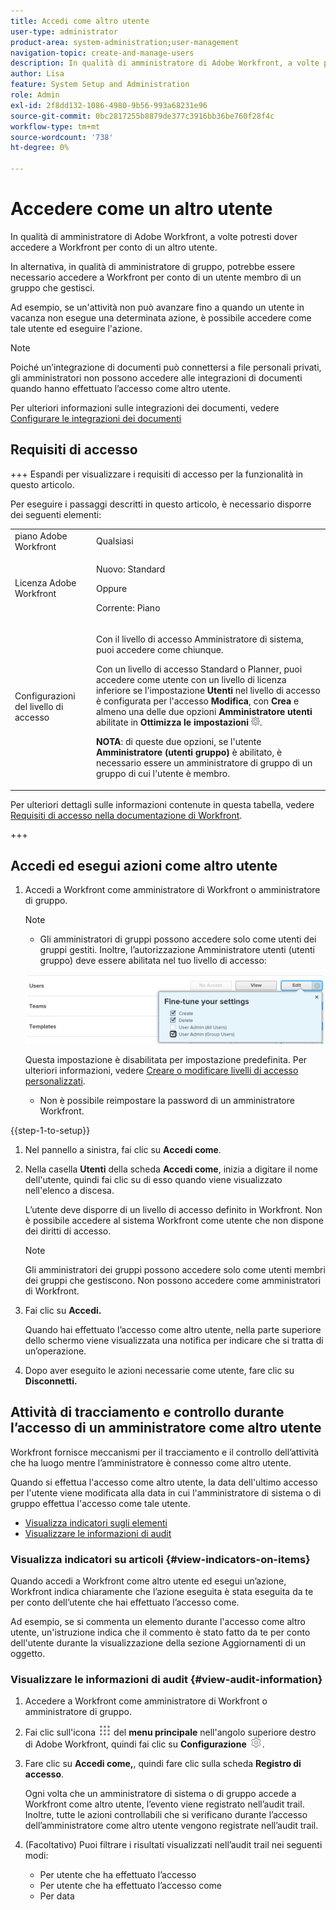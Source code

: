 ```yaml
---
title: Accedi come altro utente
user-type: administrator
product-area: system-administration;user-management
navigation-topic: create-and-manage-users
description: In qualità di amministratore di Adobe Workfront, a volte potresti dover accedere a Workfront per conto di un altro utente.
author: Lisa
feature: System Setup and Administration
role: Admin
exl-id: 2f8dd132-1086-4980-9b56-993a68231e96
source-git-commit: 0bc2817255b8879de377c3916bb36be760f28f4c
workflow-type: tm+mt
source-wordcount: '738'
ht-degree: 0%

---
```


# Accedere come un altro utente

<!--Audited: April, 2024-->

<!--<span class="preview">The highlighted information on this page refers to functionality not yet generally available. It is available for all users only in the Preview environment.</span> -->

<!--
**DON'T DELETE, DRAFT OR HIDE THIS ARTICLE. IT IS LINKED TO THE PRODUCT, THROUGH THE CONTEXT SENSITIVE HELP LINKS. Also linked to other articles: Creating and Managing Groups, etc.</p>
-->

In qualità di amministratore di Adobe Workfront, a volte potresti dover accedere a Workfront per conto di un altro utente.

In alternativa, in qualità di amministratore di gruppo, potrebbe essere necessario accedere a Workfront per conto di un utente membro di un gruppo che gestisci.

Ad esempio, se un&#39;attività non può avanzare fino a quando un utente in vacanza non esegue una determinata azione, è possibile accedere come tale utente ed eseguire l&#39;azione.

<!--
<note type="note">
Some users, such as executives, need to be able to control which administrators can log in to their accounts, and for how long. Working with your organization, Workfront configures settings that allow this control for these users. When a Workfront administrator or group administrator (associated with one of the user's groups) tries to log in as one of these users, an on-screen message prompts the administrator to contact the user for access. From the user profile area, the user can then grant access to the administrator and specify an expiration time for it. For more information on how the user does this, see
<a href="../../../workfront-basics/manage-your-account-and-profile/configuring-your-user-profile/configure-my-settings.md#access" class="MCXref xref">Access</a> in
<a href="../../../workfront-basics/manage-your-account-and-profile/configuring-your-user-profile/configure-my-settings.md" class="MCXref xref">Configure My Settings</a>.
<span class="PinkDraftNote">[Add a note about this being only for the Enterprise package if they decide to do it that way]</span>
</note>
-->

>[!NOTE]
>
>Poiché un’integrazione di documenti può connettersi a file personali privati, gli amministratori non possono accedere alle integrazioni di documenti quando hanno effettuato l’accesso come altro utente.
>
>Per ulteriori informazioni sulle integrazioni dei documenti, vedere [Configurare le integrazioni dei documenti](../../../administration-and-setup/configure-integrations/configure-document-integrations.md)

## Requisiti di accesso

+++ Espandi per visualizzare i requisiti di accesso per la funzionalità in questo articolo.

Per eseguire i passaggi descritti in questo articolo, è necessario disporre dei seguenti elementi:

<table style="table-layout:auto"> 
 <col> 
 <col> 
 <tbody> 
  <tr> 
   <td role="rowheader">piano Adobe Workfront</td> 
   <td>Qualsiasi</td> 
  </tr> 
  <tr> 
   <td role="rowheader">Licenza Adobe Workfront</td> 
   <td> <p>Nuovo: Standard</p>
   <p>Oppure</p>
   <p>Corrente: Piano</p></td> 
  </tr> 
  <tr> 
   <td role="rowheader">Configurazioni del livello di accesso</td> 
   <td> <p>Con il livello di accesso Amministratore di sistema, puoi accedere come chiunque.</p> <p>Con un livello di accesso Standard o Planner, puoi accedere come utente con un livello di licenza inferiore se l'impostazione <b>Utenti</b> nel livello di accesso è configurata per l'accesso <b>Modifica</b>, con <b>Crea</b> e almeno una delle due opzioni <b>Amministratore utenti</b> abilitate in <b>Ottimizza le impostazioni</b> <img src="assets/gear-icon-in-access-levels.png">. </p> 
   <p><b>NOTA</b>: di queste due opzioni, se l'utente <b>Amministratore (utenti gruppo)</b> è abilitato, è necessario essere un amministratore di gruppo di un gruppo di cui l'utente è membro.</p></td> 
  </tr> 
 </tbody> 
</table>

Per ulteriori dettagli sulle informazioni contenute in questa tabella, vedere [Requisiti di accesso nella documentazione di Workfront](/help/quicksilver/administration-and-setup/add-users/access-levels-and-object-permissions/access-level-requirements-in-documentation.md).

+++

## Accedi ed esegui azioni come altro utente

1. Accedi a Workfront come amministratore di Workfront o amministratore di gruppo.

   >[!NOTE]
   >
   >* Gli amministratori di gruppi possono accedere solo come utenti dei gruppi gestiti. Inoltre, l’autorizzazione Amministratore utenti (utenti gruppo) deve essere abilitata nel tuo livello di accesso:
   >   
   >  ![](assets/group-admin-user.png)
   >   
   >  Questa impostazione è disabilitata per impostazione predefinita. Per ulteriori informazioni, vedere [Creare o modificare livelli di accesso personalizzati](../../../administration-and-setup/add-users/configure-and-grant-access/create-modify-access-levels.md).
   >   
   >* Non è possibile reimpostare la password di un amministratore Workfront.

{{step-1-to-setup}}

1. Nel pannello a sinistra, fai clic su **Accedi come**.

1. Nella casella **Utenti** della scheda **Accedi come**, inizia a digitare il nome dell&#39;utente, quindi fai clic su di esso quando viene visualizzato nell&#39;elenco a discesa.

   L’utente deve disporre di un livello di accesso definito in Workfront. Non è possibile accedere al sistema Workfront come utente che non dispone dei diritti di accesso.

   >[!NOTE]
   >
   >Gli amministratori dei gruppi possono accedere solo come utenti membri dei gruppi che gestiscono. Non possono accedere come amministratori di Workfront.

1. Fai clic su **Accedi.**

   <!--
   <p> Might come in a future story:</p>
   -->

   <!--
   <p data-mc-conditions="QuicksilverOrClassic.Draft mode">click an Access period and then click Request to ask the user for access to log as him or her for the specified period of time. Continue these steps after the user grants access. Specify somewhere here that this is only for the Enterprise package if they decide on that</p>
   -->

   <!--
   <p data-mc-conditions="QuicksilverOrClassic.Draft mode">Or </p>
   -->

   <!--
   <p data-mc-conditions="QuicksilverOrClassic.Draft mode">If a prompt appears indicating that the user has restricted access to their account, contact the user to request access.</p>
   -->

   <!--
   <p data-mc-conditions="QuicksilverOrClassic.Draft mode">The user can then can grant you "Log in as" access in their user profile. They can also specify an expiration date and time for the access period. </p>
   -->

   <!--
   This triggers an email to let you know that you have access to log in as the user, depending on how your event notifications are enabled. For more information, see <a href="../../../workfront-basics/using-notifications/event-notifications.md" class="MCXref xref">Event notifications</a>.
   </div>
   -->

   Quando hai effettuato l’accesso come altro utente, nella parte superiore dello schermo viene visualizzata una notifica per indicare che si tratta di un’operazione.

1. Dopo aver eseguito le azioni necessarie come utente, fare clic su **Disconnetti.**

## Attività di tracciamento e controllo durante l’accesso di un amministratore come altro utente

Workfront fornisce meccanismi per il tracciamento e il controllo dell’attività che ha luogo mentre l’amministratore è connesso come altro utente.

Quando si effettua l&#39;accesso come altro utente, la data dell&#39;ultimo accesso per l&#39;utente viene modificata alla data in cui l&#39;amministratore di sistema o di gruppo effettua l&#39;accesso come tale utente.

* [Visualizza indicatori sugli elementi](#view-indicators-on-items)
* [Visualizzare le informazioni di audit](#view-audit-information)

### Visualizza indicatori su articoli {#view-indicators-on-items}

Quando accedi a Workfront come altro utente ed esegui un’azione, Workfront indica chiaramente che l’azione eseguita è stata eseguita da te per conto dell’utente che hai effettuato l’accesso come.

Ad esempio, se si commenta un elemento durante l&#39;accesso come altro utente, un&#39;istruzione indica che il commento è stato fatto da te per conto dell&#39;utente durante la visualizzazione della sezione Aggiornamenti di un oggetto.

### Visualizzare le informazioni di audit {#view-audit-information}

1. Accedere a Workfront come amministratore di Workfront o amministratore di gruppo.
1. Fai clic sull&#39;icona ![](assets/main-menu-icon.png) del **menu principale** nell&#39;angolo superiore destro di Adobe Workfront, quindi fai clic su **Configurazione** ![](assets/gear-icon-settings.png).

1. Fare clic su **Accedi come,**, quindi fare clic sulla scheda **Registro di accesso**.

   Ogni volta che un amministratore di sistema o di gruppo accede a Workfront come altro utente, l’evento viene registrato nell’audit trail. Inoltre, tutte le azioni controllabili che si verificano durante l’accesso dell’amministratore come altro utente vengono registrate nell’audit trail.

1. (Facoltativo) Puoi filtrare i risultati visualizzati nell’audit trail nei seguenti modi:

   * Per utente che ha effettuato l’accesso
   * Per utente che ha effettuato l’accesso come
   * Per data
